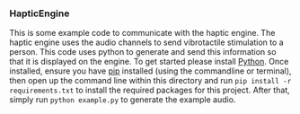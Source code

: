 ### HapticEngine

This is some example code to communicate with the haptic engine. The haptic engine uses the audio channels to send vibrotactile stimulation to a person. This code uses python to generate and send this information so that it is displayed on the engine. To get started please install [Python](https://realpython.com/installing-python/). Once installed, ensure you have [pip](https://pip.pypa.io/en/stable/installation/) installed (using the commandline or terminal), then open up the command line within this directory and run ```pip install -r requirements.txt``` to install the required packages for this project. After that, simply run ```python example.py``` to generate the example audio.